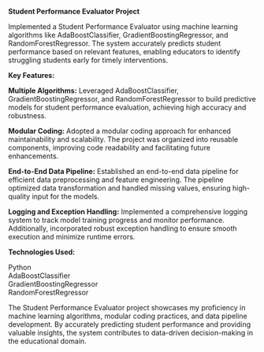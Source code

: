 <strong>Student Performance Evaluator Project</strong>

Implemented a Student Performance Evaluator using machine learning algorithms like AdaBoostClassifier, GradientBoostingRegressor, and RandomForestRegressor. The system accurately predicts student performance based on relevant features, enabling educators to identify struggling students early for timely interventions.

<strong>Key Features:</strong>

<strong>Multiple Algorithms:</strong> Leveraged AdaBoostClassifier, GradientBoostingRegressor, and RandomForestRegressor to build predictive models for student performance evaluation, achieving high accuracy and robustness.

<strong>Modular Coding:</strong> Adopted a modular coding approach for enhanced maintainability and scalability. The project was organized into reusable components, improving code readability and facilitating future enhancements.

<strong>End-to-End Data Pipeline:</strong> Established an end-to-end data pipeline for efficient data preprocessing and feature engineering. The pipeline optimized data transformation and handled missing values, ensuring high-quality input for the models.

<strong>Logging and Exception Handling:</strong> Implemented a comprehensive logging system to track model training progress and monitor performance. Additionally, incorporated robust exception handling to ensure smooth execution and minimize runtime errors.

<strong>Technologies Used:</strong>

Python<br>
AdaBoostClassifier<br>
GradientBoostingRegressor<br>
RandomForestRegressor<br>

The Student Performance Evaluator project showcases my proficiency in machine learning algorithms, modular coding practices, and data pipeline development. By accurately predicting student performance and providing valuable insights, the system contributes to data-driven decision-making in the educational domain.
